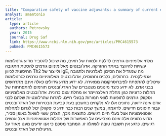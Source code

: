 ```yaml
---
title: "Comparative safety of vaccine adjuvants: a summary of current evidence and future needs"
analyst: amantonio
article:
  type: article
  authors: Petrovsky
  year: 2015
  journal: Drug Saf
  link: https://www.ncbi.nlm.nih.gov/pmc/articles/PMC4615573
  pubmed: PMC4615573
---
```


מלחי אלומיניום גורמים לדלקת ולמוות של תאים, מה שיכול להסביר מדוע גרנולומות עשויות להיווצר באתר ההזרקה.
אדג'ובנטים מאלומיניום גורמים להסטת התגובה החיסונית לכיוון Th2 ולייצור של IgE, מה שמגדיל את הסיכון לאלרגיות ולתגובה אנפילקטית.
בחתולים, כלבים וחמוסים, אדג'ובנטים מאלומיניום גורמים לגרנולומות שיכולים להתפתח לפיברוסרקומה ממאירה. לא ידוע מדוע גידולים כאלה אינם מתרחשים בבני אדם.
לא ידוע כיצד מינונים מצטברים של האדג'ובנטים תורמים להתפתחות של מחלות כרוניות כגון מחלת האלצהיימר או מחלת עצם כרונית.
אדג'ובנטים מאלומיניום וסקוולן גורמים לתופעות לוואי חמורות בבעלי חיים. למרות שהרלוונטיות שלהם לבני אדם אינה ידועה, נתונים אלו לא נלקחים בחשבון בעת קביעת הבטיחות של האדג'ובנטים עבור חיסונים חדשים. לדוגמה, במשך שנים רבות כבר ידוע כי סקוולן יכול לגרום למחלות אוטואימוניות אצל בעלי חיים רגישים. כתוצאה מכך, הצרכן עשוי לשאול באופן סביר, מדוע נתונים אלה אינם מצביעים על האפשרות של מחלות אוטואימוניות אצל אנשים רגישים. כרגע אין תשובה טובה לשאלה זו.
המחבר מסכם כי אנו יודעים מעט מאוד על הרעילות של האדג'ובנטים.
